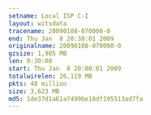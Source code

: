 ```yaml
---
setname: Local ISP C-I
layout: witsdata
tracename: 20090108-070000-0
end: Thu Jan  8 20:30:01 2009
originalname: 20090108-070000-0
gzsize: 1,905 MB
len: 0:30:00
start: Thu Jan  8 20:00:01 2009
totalwirelen: 26,119 MB
pkts: 48 million
size: 3,623 MB
md5: 1de37d1a61a7499be18df195513ad7fa
---
```

